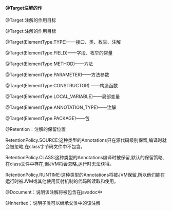 #### @Target注解的作

@Target:注解的作用目标

@Target:注解的作用目标

@Target(ElementType.TYPE)——接口、类、枚举、注解

@Target(ElementType.FIELD)——字段、枚举的常量

@Target(ElementType.METHOD)——方法

@Target(ElementType.PARAMETER)——方法参数

@Target(ElementType.CONSTRUCTOR) ——构造函数

@Target(ElementType.LOCAL_VARIABLE)——局部变量

@Target(ElementType.ANNOTATION_TYPE)——注解

@Target(ElementType.PACKAGE)——包

@Retention：注解的保留位置

RetentionPolicy.SOURCE:这种类型的Annotations只在源代码级别保留,编译时就会被忽略,在class字节码文件中不包含。

RetentionPolicy.CLASS:这种类型的Annotations编译时被保留,默认的保留策略,在class文件中存在,但JVM将会忽略,运行时无法获得。

RetentionPolicy.RUNTIME:这种类型的Annotations将被JVM保留,所以他们能在运行时被JVM或其他使用反射机制的代码所读取和使用。

@Document：说明该注解将被包含在javadoc中

@Inherited：说明子类可以继承父类中的该注解